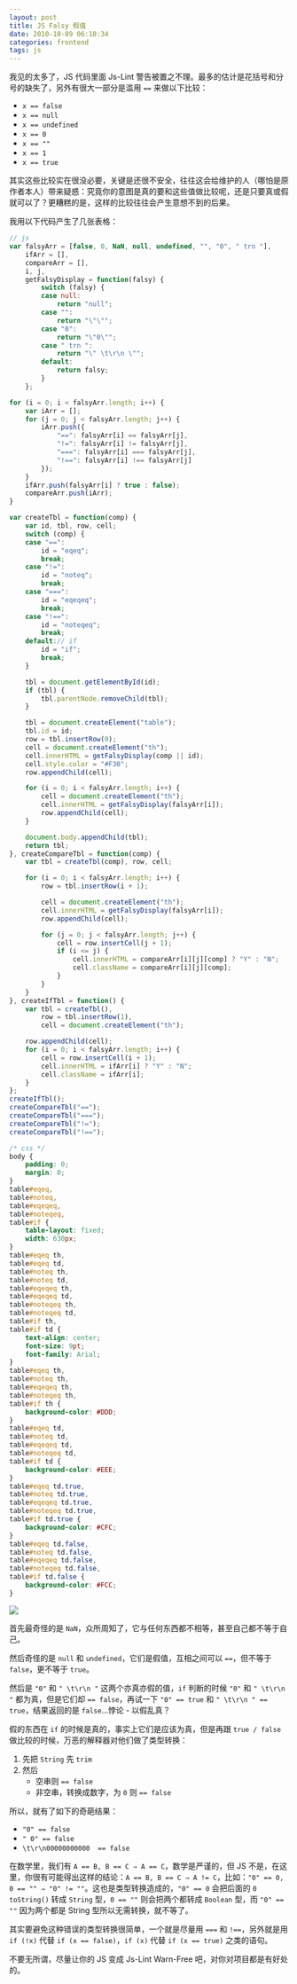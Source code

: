 ```yaml
---
layout: post
title: JS Falsy 假值
date: 2010-10-09 06:10:34
categories: frontend
tags: js
---
```


我见的太多了，JS 代码里面 Js-Lint 警告被置之不理。最多的估计是花括号和分号的缺失了，另外有很大一部分是滥用 `==` 来做以下比较：

* `x == false`
* `x == null`
* `x == undefined`
* `x == 0`
* `x == ""`
* `x == 1`
* `x == true`

其实这些比较实在很没必要，关键是还很不安全，往往这会给维护的人（哪怕是原作者本人）带来疑惑：究竟你的意图是真的要和这些值做比较呢，还是只要真或假就可以了？更糟糕的是，这样的比较往往会产生意想不到的后果。

我用以下代码产生了几张表格：

```js
// js
var falsyArr = [false, 0, NaN, null, undefined, "", "0", " trn "],
    ifArr = [],
    compareArr = [],
    i, j,
    getFalsyDisplay = function(falsy) {
        switch (falsy) {
        case null:
            return "null";
        case "":
            return "\"\"";
        case "0":
            return "\"0\"";
        case " trn ":
            return "\" \t\r\n \"";
        default:
            return falsy;
        }
    };

for (i = 0; i < falsyArr.length; i++) {
    var iArr = [];
    for (j = 0; j < falsyArr.length; j++) {
        iArr.push({
            "==": falsyArr[i] == falsyArr[j],
            "!=": falsyArr[i] != falsyArr[j],
            "===": falsyArr[i] === falsyArr[j],
            "!==": falsyArr[i] !== falsyArr[j]
        });
    }
    ifArr.push(falsyArr[i] ? true : false);
    compareArr.push(iArr);
}

var createTbl = function(comp) {
    var id, tbl, row, cell;
    switch (comp) {
    case "==":
        id = "eqeq";
        break;
    case "!=":
        id = "noteq";
        break;
    case "===":
        id = "eqeqeq";
        break;
    case "!==":
        id = "noteqeq";
        break;
    default:// if
        id = "if";
        break;
    }

    tbl = document.getElementById(id);
    if (tbl) {
        tbl.parentNode.removeChild(tbl);
    }

    tbl = document.createElement("table");
    tbl.id = id;
    row = tbl.insertRow(0);
    cell = document.createElement("th");
    cell.innerHTML = getFalsyDisplay(comp || id);
    cell.style.color = "#F30";
    row.appendChild(cell);

    for (i = 0; i < falsyArr.length; i++) {
        cell = document.createElement("th");
        cell.innerHTML = getFalsyDisplay(falsyArr[i]);
        row.appendChild(cell);
    }

    document.body.appendChild(tbl);
    return tbl;
}, createCompareTbl = function(comp) {
    var tbl = createTbl(comp), row, cell;

    for (i = 0; i < falsyArr.length; i++) {
        row = tbl.insertRow(i + 1);

        cell = document.createElement("th");
        cell.innerHTML = getFalsyDisplay(falsyArr[i]);
        row.appendChild(cell);

        for (j = 0; j < falsyArr.length; j++) {
            cell = row.insertCell(j + 1);
            if (i <= j) {
                cell.innerHTML = compareArr[i][j][comp] ? "Y" : "N";
                cell.className = compareArr[i][j][comp];
            }
        }
    }
}, createIfTbl = function() {
    var tbl = createTbl(),
        row = tbl.insertRow(1),
        cell = document.createElement("th");

    row.appendChild(cell);
    for (i = 0; i < falsyArr.length; i++) {
        cell = row.insertCell(i + 1);
        cell.innerHTML = ifArr[i] ? "Y" : "N";
        cell.className = ifArr[i];
    }
};
createIfTbl();
createCompareTbl("==");
createCompareTbl("===");
createCompareTbl("!=");
createCompareTbl("!==");
```

```css
/* css */
body {
    padding: 0;
    margin: 0;
}
table#eqeq,
table#noteq,
table#eqeqeq,
table#noteqeq,
table#if {
    table-layout: fixed;
    width: 630px;
}
table#eqeq th,
table#eqeq td,
table#noteq th,
table#noteq td,
table#eqeqeq th,
table#eqeqeq td,
table#noteqeq th,
table#noteqeq td,
table#if th,
table#if td {
    text-align: center;
    font-size: 9pt;
    font-family: Arial;
}
table#eqeq th,
table#noteq th,
table#eqeqeq th,
table#noteqeq th,
table#if th {
    background-color: #DDD;
}
table#eqeq td,
table#noteq td,
table#eqeqeq td,
table#noteqeq td,
table#if td {
    background-color: #EEE;
}
table#eqeq td.true,
table#noteq td.true,
table#eqeqeq td.true,
table#noteqeq td.true,
table#if td.true {
    background-color: #CFC;
}
table#eqeq td.false,
table#noteq td.false,
table#eqeqeq td.false,
table#noteqeq td.false,
table#if td.false {
    background-color: #FCC;
}
```

![](/images/posts/js_falsy_compare.png)

首先最奇怪的是 `NaN`，众所周知了，它与任何东西都不相等，甚至自己都不等于自己。

然后奇怪的是 `null` 和 `undefined`，它们是假值，互相之间可以 `==`，但不等于 `false`，更不等于 `true`。

然后是 `"0"` 和 `" \t\r\n "` 这两个亦真亦假的值，`if` 判断的时候 `"0"` 和 `" \t\r\n "` 都为真，但是它们却 `== false`，再试一下 `"0" == true` 和 `" \t\r\n " == true`，结果返回的是 `false`...悖论 - 以假乱真？

假的东西在 `if` 的时候是真的，事实上它们是应该为真，但是再跟 `true / false` 做比较的时候，万恶的解释器对他们做了类型转换：

1. 先把 `String` 先 `trim`
2. 然后
	* 空串则 `== false`
	* 非空串，转换成数字，为 `0` 则 `== false`

所以，就有了如下的奇葩结果：

* `"0" == false`
* `" 0" == false`
* `\t\r\n00000000000  == false`

在数学里，我们有 `A == B, B == C ⇒ A == C`，数学是严谨的，但 JS 不是，在这里，你很有可能得出这样的结论：`A == B, B == C ⇒ A != C`，比如：`"0" == 0, 0 == "" ⇒ "0" != ""`。这也是类型转换造成的，`"0" == 0` 会把后面的 `0` `toString()` 转成 `String` 型，`0 == ""` 则会把两个都转成 `Boolean` 型，而 `"0" == ""` 因为两个都是 String 型所以无需转换，就不等了。

其实要避免这种错误的类型转换很简单，一个就是尽量用 `===` 和 `!==`，另外就是用 `if (!x)` 代替 `if (x == false)`，`if (x)` 代替 `if (x == true)` 之类的语句。

不要无所谓，尽量让你的 JS 变成 Js-Lint Warn-Free 吧，对你对项目都是有好处的。